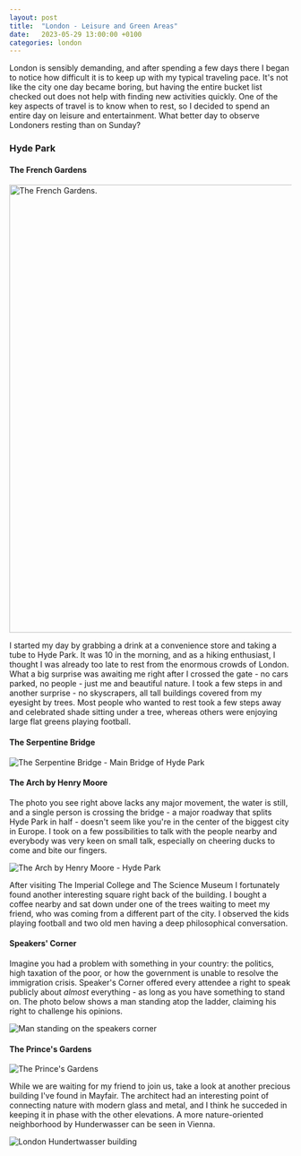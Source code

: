 ```yaml
---
layout: post
title:  "London - Leisure and Green Areas"
date:   2023-05-29 13:00:00 +0100
categories: london
---
```


London is sensibly demanding, and after spending a few days there I began to notice how difficult it is to keep up with my typical traveling pace. It's not like the city one day became boring, but having the entire bucket list checked out does not help with finding new activities quickly. One of the key aspects of travel is to know when to rest, so I decided to spend an entire day on leisure and entertainment. What better day to observe Londoners resting than on Sunday?

### Hyde Park

#### The French Gardens

<img src="/assets/images/london_leisure_and_green_areas/the_french_gardens.jpg" alt="The French Gardens." width="800"/> 

I started my day by grabbing a drink at a convenience store and taking a tube to Hyde Park. It was 10 in the morning, and as a hiking enthusiast, I thought I was already too late to rest from the enormous crowds of London. What a big surprise was awaiting me right after I crossed the gate -  no cars parked, no people - just me and beautiful nature. I took a few steps in and another surprise - no skyscrapers, all tall buildings covered from my eyesight by trees. Most people who wanted to rest took a few steps away and celebrated shade sitting under a tree, whereas others were enjoying large flat greens playing football. 

#### The Serpentine Bridge

![The Serpentine Bridge - Main Bridge of Hyde Park](/assets/images/london_leisure_and_green_areas/the_serpentine_bridge.jpg)

#### The Arch by Henry Moore

The photo you see right above lacks any major movement, the water is still, and a single person is crossing the bridge - a major roadway that splits Hyde Park in half - doesn't seem like you're in the center of the biggest city in Europe. I took on a few possibilities to talk with the people nearby and everybody was very keen on small talk, especially on cheering ducks to come and bite our fingers.

![The Arch by Henry Moore - Hyde Park](/assets/images/london_leisure_and_green_areas/the_arch.jpg)

After visiting The Imperial College and The Science Museum I fortunately found another interesting square right back of the building. I bought a coffee nearby and sat down under one of the trees waiting to meet my friend, who was coming from a different part of the city. I observed the kids playing football and two old men having a deep philosophical conversation.

#### Speakers' Corner

Imagine you had a problem with something in your country: the politics, high taxation of the poor, or how the government is unable to resolve the immigration crisis. Speaker's Corner offered every attendee a right to speak publicly about *almost* everything - as long as you have something to stand on. The photo below shows a man standing atop the ladder, claiming his right to challenge his opinions.

![Man standing on the speakers corner](/assets/images/london_leisure_and_green_areas/speakers_corner.jpg)

#### The Prince's Gardens

![The Prince's Gardens](/assets/images/london_leisure_and_green_areas/princes_gardens.jpg)

While we are waiting for my friend to join us, take a look at another precious building I've found in Mayfair. The architect had an interesting point of connecting nature with modern glass and metal, and I think he succeded in keeping it in phase with the other elevations. A more nature-oriented neighborhood by Hunderwasser can be seen in Vienna.

![London Hundertwasser building](/assets/images/london_leisure_and_green_areas/london_hundertwasser.jpg)
